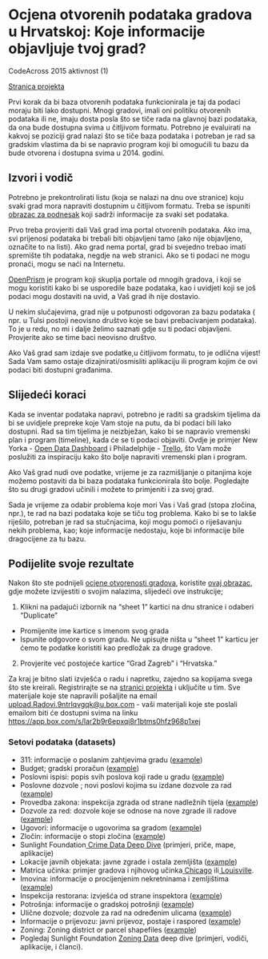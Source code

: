 Ocjena otvorenih podataka gradova u Hrvatskoj: Koje informacije objavljuje tvoj grad?
=============================

CodeAcross 2015 aktivnost (1)

[Stranica projekta](http://codeforcroatia.org/projects/cenzus_otvorenih_podataka_hrvatskih_gradova)

Prvi korak da bi baza otvorenih podataka funkcionirala je taj da podaci moraju biti lako dostupni. Mnogi gradovi, imali oni politiku otvorenih podataka ili ne, imaju dosta posla što se tiče rada na glavnoj bazi podataka, da ona bude dostupna svima u čitljivom formatu. Potrebno je evaluirati na kakvoj se poziciji grad nalazi što se tiče baza podataka i potreban je rad sa gradskim vlastima da bi se napravio program koji bi omogućili tu bazu da bude otvorena i dostupna svima u 2014. godini.


Izvori i vodič
--------------

Potrebno je prekontrolirati listu (koja se nalazi na dnu ove stranice) koju svaki grad mora napraviti dostupnim u čitljivom formatu. Treba se ispuniti [obrazac za podnesak](http://www.google.com/url?q=http%3A%2F%2Fhr-city.census.okfn.org&sa=D&sntz=1&usg=AFQjCNGBp-BuN0Pdy4493pZ3WlFomhnY3Q) koji sadrži informacije za svaki set podataka.

Prvo treba provjeriti dali Vaš grad ima portal otvorenih podataka. Ako ima, svi prijenosi podataka bi trebali biti objavljeni tamo (ako nije objavljeno, označite to na listi). Ako grad nema portal, grad bi svejedno trebao imati spremište tih podataka, negdje na web stranici. Ako se ti podaci ne mogu pronaći, mogu se naći na Internetu.

[OpenPrism](http://www.google.com/url?q=http%3A%2F%2Fopenprism.thomaslevine.com%2F&sa=D&sntz=1&usg=AFQjCNF9r0mYPgxacj0FBNjButHWG6dfuw) je program koji skuplja portale od mnogih gradova, i koji se mogu koristiti kako bi se usporedile baze podataka, kao i uvidjeti koji se još podaci mogu dostaviti na uvid, a Vaš grad ih nije dostavio.

U nekim slučajevima, grad nije u potpunosti odgovoran za bazu podataka ( npr. u Tulsi postoji neovisno društvo koje se bavi prebacivanjem podataka). To je u redu, no mi i dalje želimo saznati gdje su ti podaci objavljeni. Provjerite ako se time baci neovisno društvo.

Ako Vaš grad sam izdaje sve podatke,u čitljivom formatu, to je odlična vijest! Sada Vam samo ostaje dizajnirati/osmisliti aplikaciju ili program kojim će ovi podaci biti dostupni građanima.

Slijedeći koraci
----------------

Kada se inventar podataka napravi, potrebno je raditi sa gradskim tijelima da bi se uvidjele prepreke koje Vam stoje na putu, da bi podaci bili lako dostupni. Rad sa tim tijelima je neizbježan, kako bi se napravio vremenski plan i program (timeline), kada će se ti podaci objaviti. Ovdje je primjer New Yorka - [Open Data Dashboard](https://www.google.com/url?q=https%3A%2F%2Fdata.cityofnewyork.us%2Fdashboard&sa=D&sntz=1&usg=AFQjCNHTzobclr40yvwhoq9-5t8iGZ1GUQ) i Philadelphije - [Trello](https://www.google.com/url?q=https%3A%2F%2Ftrello.com%2Fb%2FiUUy84lK%2Fcity-of-philadelphia-open-data-pipeline&sa=D&sntz=1&usg=AFQjCNFmtRJz50_n5PZ6JK_2ZD07W5rImg), što Vam može poslužiti za inspiraciju kako što bolje napraviti vremenski plan i program.

Ako Vaš grad nudi ove podatke, vrijeme je za razmišljanje o pitanjima koje možemo postaviti da bi baza podataka funkcionirala što bolje. Pogledajte što su drugi gradovi učinili i možete to primjeniti i za svoj grad.

Sada je vrijeme za odabir problema koje mori Vas i Vaš grad (stopa zločina, npr.), te rad na bazi podataka koje se tiču tog problema. Kako bi se to lakše riješilo, potreban je rad sa stučnjacima, koji mogu pomoći o riješavanju nekih problema, kao; koje informacije nedostaju, koje bi informacije bile dragocijene za tu bazu.

Podijelite svoje rezultate
--------------------------

Nakon što ste podnijeli [ocjene otvorenosti gradova](http://www.google.com/url?q=http%3A%2F%2Fhr-city.census.okfn.org&sa=D&sntz=1&usg=AFQjCNGBp-BuN0Pdy4493pZ3WlFomhnY3Q), koristite [ovaj obrazac](https://docs.google.com/spreadsheets/d/1ppSAVbfV8nxrAWMS5ggL3qBiZwZhGDTALH1XxL7YoHA/edit#gid=3), gdje možete izvijestiti o svojim nalazima, slijedeći ove instrukcije;

1. Klikni na padajući izbornik na “sheet 1” kartici na dnu stranice i odaberi “Duplicate”

-   Promijenite ime kartice s imenom svog grada
-   Ispunite odgovore o svom gradu. Ne upisujte ništa u “sheet 1” karticu jer ćemo te podatke koristiti kao predložak za druge gradove.

2. Provjerite već postojeće kartice “Grad Zagreb” i “Hrvatska.”

Za kraj je bitno slati izvješća o radu i napretku, zajedno sa kopijama svega što ste kreirali. Registrirajte se na [stranici projekta](http://codeforcroatia.org/projects/cenzus_otvorenih_podataka_hrvatskih_gradova) i uključite u tim. Sve materijale koje ste napravili pošaljite na email upload.Radovi.9ntrlqvgqk@u.box.com - vaši materijali koje ste poslali emailom biti će dostupni svima na linku https://app.box.com/s/lar2b9r6epxqi8r1btms0hfz968p1xej

### Setovi podataka (datasets)

-   311: informacije o poslanim zahtjevima gradu ([example](https://www.google.com/url?q=https%3A%2F%2Fdata.sfgov.org%2FService-Requests-311-%2FCase-Data-from-San-Francisco-311%2Fvw6y-z8j6&sa=D&sntz=1&usg=AFQjCNF1A4Ny1ZUB4eU9Klj1dmCQ1sOUUA))
-   Budget; gradski proračun ([example](https://www.google.com/url?q=https%3A%2F%2Fdata.cityofchicago.org%2FAdministration-Finance%2FBudget-2014-Budget-Recommendations-Appropriations%2Fkpej-ig3k&sa=D&sntz=1&usg=AFQjCNEpnSmthGG5NbO6eKqGu3O5vIOpEQ))
-   Poslovni ispisi: popis svih poslova koji rade u gradu ([example](https://www.google.com/url?q=https%3A%2F%2Fdata.sfgov.org%2FBusiness-and-Economic-Development%2FBusinesses-Registered-In-San-Francisco-Active-Loca%2Fg8m3-pdis&sa=D&sntz=1&usg=AFQjCNFypB6Y5_DftsXnm_hyiaOl7aT-wQ))
-   Poslovne dozvole ; novi poslovi kojima su izdane dozvole za rad ([example](https://www.google.com/url?q=https%3A%2F%2Fdata.cityofchicago.org%2FCommunity-Economic-Development%2FBusiness-Licenses%2Fr5kz-chrr&sa=D&sntz=1&usg=AFQjCNEMw_V6gmmu5funVJ72RURaakzUMg))
-   Provedba zakona: inspekcija zgrada od strane nadležnih tijela ([example](https://www.google.com/url?q=https%3A%2F%2Fdata.sfgov.org%2FPublic-Health%2FHousing-Code-Violations-San-Francisco-CA%2F739v-w6y3&sa=D&sntz=1&usg=AFQjCNG69JCeFY49Msd43dpsN2rhxjmwLA))
-   Dozvole za red: dozvole koje se odnose na nove zgrade ili radove ([example](http://www.google.com/url?q=http%3A%2F%2Fportal.louisvilleky.gov%2Fdataset%2Fpermit-data&sa=D&sntz=1&usg=AFQjCNHJfc6o3JdaENJhB7nDSTxrLnQfBw))
-   Ugovori: informacije o ugovorima sa gradom ([example](https://www.google.com/url?q=https%3A%2F%2Fdata.cityofchicago.org%2FAdministration-Finance%2FContracts%2Frsxa-ify5&sa=D&sntz=1&usg=AFQjCNFLf6Q8iu7JQqyJe5wVIqXi7oDWug))
-   Zločin: informacije o stopi zločina ([example](http://www.google.com/url?q=http%3A%2F%2Fwww.opendataphilly.org%2Fopendata%2Fresource%2F215%2Fphiladelphia-police-part-one-crime-incidents%2F&sa=D&sntz=1&usg=AFQjCNG1hFsk8G9MewlKPVy4KV1WnYHauQ))
-   Sunlight Foundation[ Crime Data Deep Dive](http://www.google.com/url?q=http%3A%2F%2Fsunlightfoundation.com%2Fpolicy%2Fmunicipal_crime%2F&sa=D&sntz=1&usg=AFQjCNF_n7T_aUcGbKi-Ag-MIQ74fEqfiA) (primjeri, priče, mape, aplikacije)
-   Lokacije javnih objekata: javne zgrade i ostala zemljišta ([example](http://www.google.com/url?q=http%3A%2F%2Fwww.opendataphilly.org%2Fopendata%2Fresource%2F252%2Fcity-building-locations%2F&sa=D&sntz=1&usg=AFQjCNEMN-GTyF34KGBXuP4ui1FixkaMpA))
-   Matrica učinka: primjer gradova i njihovog učinka[ Chicago](http://www.google.com/url?q=http%3A%2F%2Fwww.cityofchicago.org%2Fcity%2Fen%2Fnarr%2Ffoia%2Fkey_performance_indicators0%2Fcity_management_benchmarks.html&sa=D&sntz=1&usg=AFQjCNFW7Drlxv9lQ9LBv7dBQLUS87OHSA) ili[ Louisville](http://www.google.com/url?q=http%3A%2F%2Flouiestat.louisvilleky.gov%2F&sa=D&sntz=1&usg=AFQjCNFP9ldwbC_lqBYE4UrGlt49T8n7Vg).
-   Imovina: informacije o procijenjenim nekretninama i zemljištima ([example](https://www.google.com/url?q=https%3A%2F%2Fdata.sfgov.org%2FProperty%2FSan-Francisco-Property-Assessment-Roll-FY1213-Q4%2F23jf-fjsw&sa=D&sntz=1&usg=AFQjCNHge6vvgQ7SJc0jt39RMnSWi3sxag))
-   Inspekcija restorana: izvješća od strane inspektora ([example](https://www.google.com/url?q=https%3A%2F%2Fdata.cityofchicago.org%2FHealth-Human-Services%2FFood-Inspections%2F4ijn-s7e5&sa=D&sntz=1&usg=AFQjCNHMtX3DpnFMT9oVrg-W4PX2ABNofQ))
-   Potrošnja: informacije o gradskoj potrošnji ([example](http://www.google.com/url?q=http%3A%2F%2Fportal.louisvilleky.gov%2Fdataset%2Fexpenditures-data&sa=D&sntz=1&usg=AFQjCNF4abrqKM0iM824uySdWGxxkTEBVw))
-   Ulične dozvole; dozvole za rad na određenim ulicama ([example](https://www.google.com/url?q=https%3A%2F%2Fdata.cityofchicago.org%2FTransportation%2FStreet-Closure-Permits-Current%2Favwc-kf7i&sa=D&sntz=1&usg=AFQjCNFQrCAwqOZGSZHWtkyYkA8QMD96wA))
-   Informacije o prijevozu: javni prijevoz, postaje i raspored ([example](http://www.google.com/url?q=http%3A%2F%2Fwww.opendataphilly.org%2Fopendata%2Fresource%2F101%2Fsepta-bus-and-rail-routes-and-times%2F&sa=D&sntz=1&usg=AFQjCNEDh-hpdAxOFY79ShOl3wrfNxfnlA))
-   Zoning: Zoning district or parcel shapefiles ([example](https://www.google.com/url?q=https%3A%2F%2Fdata.cityofchicago.org%2FCommunity-Economic-Development%2FBoundaries-Zoning-Districts-KML%2Fuati-b8hh&sa=D&sntz=1&usg=AFQjCNFbDNuH2jG76UPFOI1H1ZXlnEJj0g))
-   Pogledaj Sunlight Foundation [Zoning Data](http://www.google.com/url?q=http%3A%2F%2Fsunlightfoundation.com%2Fpolicy%2Fmunicipal_zoning%2F&sa=D&sntz=1&usg=AFQjCNGiqHEhExPTLzTngoHwR1UR2Xap2w) deep dive (primjeri, vodiči, aplikacije, i članci).

